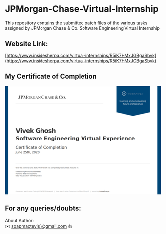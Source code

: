 # JPMorgan-Chase-Virtual-Internship

This repository contains the submitted patch files of the various tasks assigned by JPMorgan Chase &amp; Co. Software Engineering Virtual Internship

## Website Link:

[https://www.insidesherpa.com/virtual-internships/R5iK7HMxJGBgaSbvk](https://www.insidesherpa.com/virtual-internships/R5iK7HMxJGBgaSbvk)

## My Certificate of Completion 

![](https://github.com/itsvivekghosh/JP_Morgan-Virtual-Internship/blob/master/JPMorgan_Virtual_Internship_Completion_Certificate.png)

## For any queries/doubts:

About Author:<br>
:envelope: soapmactevis1@gmail.com :thumbsup:
